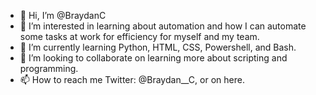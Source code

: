 - 👋 Hi, I’m @BraydanC
- 👀 I’m interested in learning about automation and how I can automate some tasks at work for efficiency for myself and my team.
- 🌱 I’m currently learning Python, HTML, CSS, Powershell, and Bash.
- 💞️ I’m looking to collaborate on learning more about scripting and programming.
- 📫 How to reach me Twitter: @Braydan__C, or on here.

<!---
BraydanC/BraydanC is a ✨ special ✨ repository because its `README.md` (this file) appears on your GitHub profile.
You can click the Preview link to take a look at your changes.
--->
